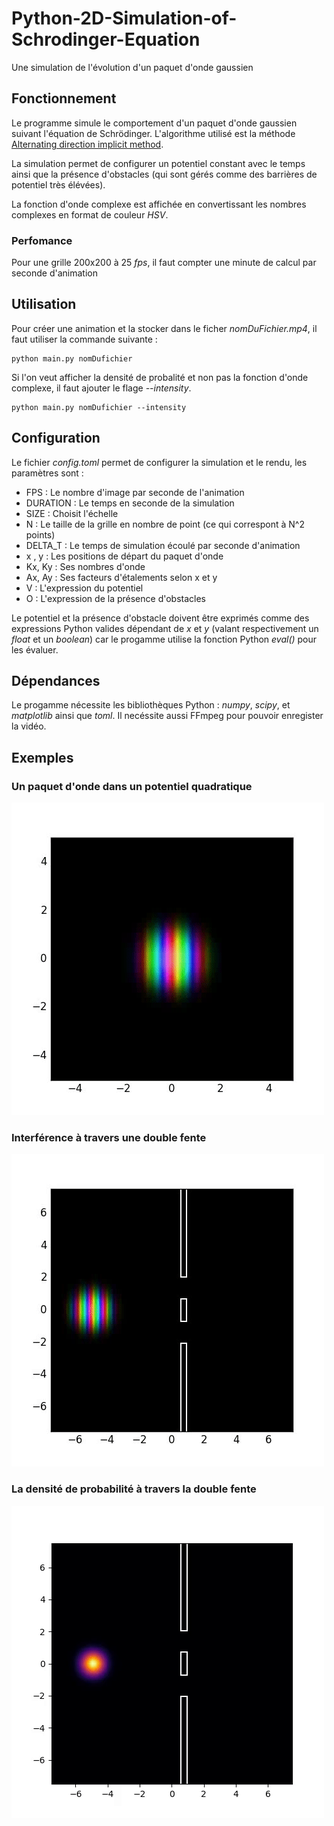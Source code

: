 # Python-2D-Simulation-of-Schrodinger-Equation

Une simulation de l'évolution d'un paquet d'onde gaussien 

## Fonctionnement 

Le programme simule le comportement d'un paquet d'onde gaussien suivant l'équation de Schrödinger. L'algorithme utilisé est la méthode [Alternating direction implicit method](https://en.wikipedia.org/wiki/Alternating_direction_implicit_method). 

La simulation permet de configurer un potentiel constant avec le temps ainsi que la présence d'obstacles (qui sont gérés comme des barrières de potentiel très élévées).

La fonction d'onde complexe est affichée en convertissant les nombres complexes en format de couleur *HSV*.
### Perfomance

Pour une grille 200x200 à 25 *fps*, il faut compter une minute de calcul par seconde d'animation

## Utilisation 

Pour créer une animation et la stocker dans le ficher *nomDuFichier.mp4*, il faut utiliser la commande suivante : 
```console
python main.py nomDufichier
```
Si l'on veut afficher la densité de probalité et non pas la fonction d'onde complexe, il faut ajouter le flage *--intensity*.
```console
python main.py nomDufichier --intensity
```
## Configuration

Le fichier *config.toml* permet de configurer la simulation et le rendu, les paramètres sont :
* FPS : Le nombre d'image par seconde de l'animation
* DURATION : Le temps en seconde de la simulation
* SIZE : Choisit l'échelle 
* N : Le taille de la grille en nombre de point (ce qui correspont à N^2 points)
* DELTA_T : Le temps de simulation écoulé par seconde d'animation
* x , y : Les positions de départ du paquet d'onde
* Kx, Ky : Ses nombres d'onde
* Ax, Ay : Ses facteurs d'étalements selon x et y
* V : L'expression du potentiel
* O : L'expression de la présence d'obstacles

Le potentiel et la présence d'obstacle doivent être exprimés comme des expressions Python valides dépendant de *x* et *y* (valant respectivement un *float* et un *boolean*) car le progamme utilise la fonction Python *eval()* pour les évaluer.

## Dépendances

Le progamme nécessite les bibliothèques Python : *numpy*, *scipy*, et *matplotlib* ainsi que *toml*.
Il necéssite aussi FFmpeg pour pouvoir enregister la vidéo.

## Exemples 
### Un paquet d'onde dans un potentiel quadratique
![Un paquet d'onde dans un potentiel quadratique](Examples/example1.gif)
### Interférence à travers une double fente
![Interférence à traver une double fente](Examples/example2.gif)
### La densité de probabilité à travers la double fente
![Le même mais affichant la densité de probabilté](Examples/example3.gif)

